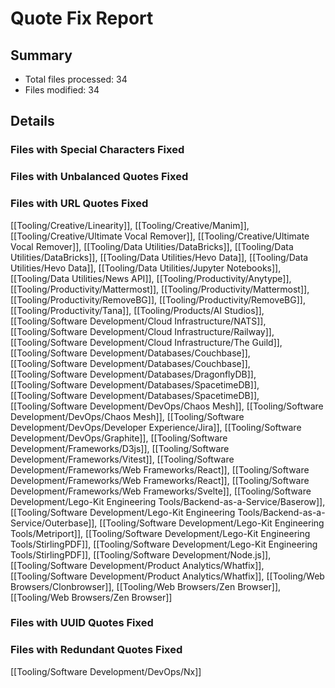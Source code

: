 # Quote Fix Report

## Summary
- Total files processed: 34
- Files modified: 34

## Details

### Files with Special Characters Fixed


### Files with Unbalanced Quotes Fixed


### Files with URL Quotes Fixed
[[Tooling/Creative/Linearity]], [[Tooling/Creative/Manim]], [[Tooling/Creative/Ultimate Vocal Remover]], [[Tooling/Creative/Ultimate Vocal Remover]], [[Tooling/Data Utilities/DataBricks]], [[Tooling/Data Utilities/DataBricks]], [[Tooling/Data Utilities/Hevo Data]], [[Tooling/Data Utilities/Hevo Data]], [[Tooling/Data Utilities/Jupyter Notebooks]], [[Tooling/Data Utilities/News API]], [[Tooling/Productivity/Anytype]], [[Tooling/Productivity/Mattermost]], [[Tooling/Productivity/Mattermost]], [[Tooling/Productivity/RemoveBG]], [[Tooling/Productivity/RemoveBG]], [[Tooling/Productivity/Tana]], [[Tooling/Products/AI Studios]], [[Tooling/Software Development/Cloud Infrastructure/NATS]], [[Tooling/Software Development/Cloud Infrastructure/Railway]], [[Tooling/Software Development/Cloud Infrastructure/The Guild]], [[Tooling/Software Development/Databases/Couchbase]], [[Tooling/Software Development/Databases/Couchbase]], [[Tooling/Software Development/Databases/DragonflyDB]], [[Tooling/Software Development/Databases/SpacetimeDB]], [[Tooling/Software Development/Databases/SpacetimeDB]], [[Tooling/Software Development/DevOps/Chaos Mesh]], [[Tooling/Software Development/DevOps/Chaos Mesh]], [[Tooling/Software Development/DevOps/Developer Experience/Jira]], [[Tooling/Software Development/DevOps/Graphite]], [[Tooling/Software Development/Frameworks/D3js]], [[Tooling/Software Development/Frameworks/Vitest]], [[Tooling/Software Development/Frameworks/Web Frameworks/React]], [[Tooling/Software Development/Frameworks/Web Frameworks/React]], [[Tooling/Software Development/Frameworks/Web Frameworks/Svelte]], [[Tooling/Software Development/Lego-Kit Engineering Tools/Backend-as-a-Service/Baserow]], [[Tooling/Software Development/Lego-Kit Engineering Tools/Backend-as-a-Service/Outerbase]], [[Tooling/Software Development/Lego-Kit Engineering Tools/Metriport]], [[Tooling/Software Development/Lego-Kit Engineering Tools/StirlingPDF]], [[Tooling/Software Development/Lego-Kit Engineering Tools/StirlingPDF]], [[Tooling/Software Development/Node.js]], [[Tooling/Software Development/Product Analytics/Whatfix]], [[Tooling/Software Development/Product Analytics/Whatfix]], [[Tooling/Web Browsers/Clonbrowser]], [[Tooling/Web Browsers/Zen Browser]], [[Tooling/Web Browsers/Zen Browser]]

### Files with UUID Quotes Fixed


### Files with Redundant Quotes Fixed
[[Tooling/Software Development/DevOps/Nx]]

